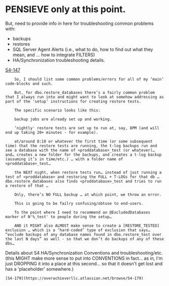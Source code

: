 

# PENSIEVE only at this point. 

But, need to provide info in here for troubleshooting common problems with: 
- backups
- restores 
- SQL Server Agent Alerts (i.e., what to do, how to find out what they mean, and ... how to integrate FILTERS)
- HA/Synchronization troubleshooting details.


<div class="stub">

[S4-147](https://overachieverllc.atlassian.net/browse/S4-147)

```
    So, I should list some common problems/errors for all of my ‘main’ code-blocks and such. 
    
    But, for dbo.restore_databases there’s a fairly common problem that I always run into and might want to look at somehow addressing as part of the ‘setup’ instructions for creating restore tests. 
    
    The specific scenario looks like this: 
    
    backup jobs are already set up and working. 
    
    ‘nightly' restore tests are set up to run at, say, 8PM (and will end up taking 20+ minutes - for example). 
    
    at/around 8:10 or whatever the first time (or some subsequent time) that the restore tests are running, the t-log backups run and see a database with the name of <proddatabase>_test (or whatever)… and… creates a new folder for the backups, and creates a t-log backup (assuming it’s in time/etc.) … with a folder name of <proddatabase>_test… 
    
    the NEXT night, when restore tests run… instead of just running a test of <proddatabase> and restoring the FULL + T-LOGs for that db … dbo.restore_databases also finds <proddatabase>_test and tries to run a restore of that … 
    
    Only, there’s NO FULL backup … at which point, we throw an error. 
    
    This is going to be failry confusing/obtuse to end-users. 
    
    To the point where I need to recommend an @ExcludedDatabases marker of N'%_test' to people during the setup… 
    
    AND it MIGHT also ALMOST make sense to create a [RESTORE_TESTED] exclusion … which is a ‘hard-coded’ type of exclusion that says… “exclude backups of any database names found in dbo.restore_test over the last N days” as well - so that we don’t do backups of any of these dbs… 

```

</div>


<div class="stub">
    Details about S4 HA/Synchronization Conventions and troubleshooting/etc. 
    (this MIGHT make more sense to put into CONVENTIONS in fact... as in, I'm just DROPPING it into a place at this second... so that it doesn't get lost and has a 'placeholder' somewhere.)

    [S4-179](https://overachieverllc.atlassian.net/browse/S4-179)
</div>

